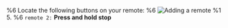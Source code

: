%6 Locate the following buttons on your remote: %6 ![Adding a remote](../imgs/remote_stop_only.svg)
%1 5. %6 `remote 2:` **Press and hold stop**